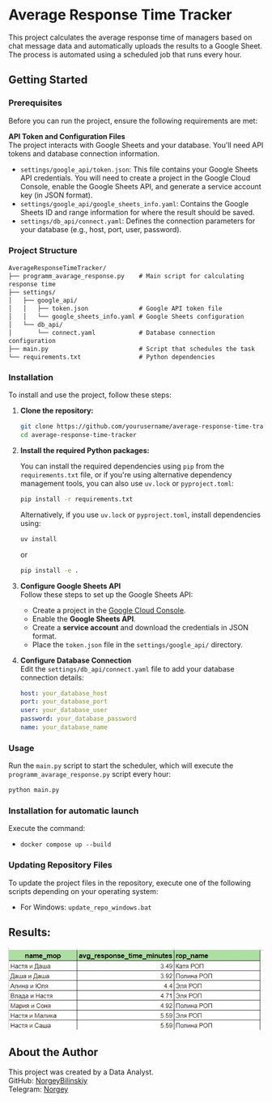 # Average Response Time Tracker

This project calculates the average response time of managers based on chat message data and automatically uploads the results to a Google Sheet. The process is automated using a scheduled job that runs every hour.

## Getting Started

### Prerequisites

Before you can run the project, ensure the following requirements are met:

**API Token and Configuration Files**  
   The project interacts with Google Sheets and your database. You'll need API tokens and database connection information.

   - `settings/google_api/token.json`: This file contains your Google Sheets API credentials. You will need to create a project in the Google Cloud Console, enable the Google Sheets API, and generate a service account key (in JSON format).
   - `settings/google_api/google_sheets_info.yaml`: Contains the Google Sheets ID and range information for where the result should be saved.
   - `settings/db_api/connect.yaml`: Defines the connection parameters for your database (e.g., host, port, user, password).

### Project Structure

```plaintext
AverageResponseTimeTracker/
├── programm_avarage_response.py    # Main script for calculating response time
├── settings/
│   ├── google_api/
│   │   ├── token.json              # Google API token file
│   │   └── google_sheets_info.yaml # Google Sheets configuration
│   └── db_api/
│       └── connect.yaml            # Database connection configuration
├── main.py                         # Script that schedules the task
└── requirements.txt                # Python dependencies
```

### Installation

To install and use the project, follow these steps:

1. **Clone the repository:**

    ```bash
    git clone https://github.com/yourusername/average-response-time-tracker.git
    cd average-response-time-tracker
    ```

2. **Install the required Python packages:**

   You can install the required dependencies using `pip` from the `requirements.txt` file, or if you're using alternative dependency management tools, you can also use `uv.lock` or `pyproject.toml`:

    ```bash
    pip install -r requirements.txt
    ```

   Alternatively, if you use `uv.lock` or `pyproject.toml`, install dependencies using:

    ```bash
    uv install
    ```

    or

    ```bash
    pip install -e .
    ```


3. **Configure Google Sheets API**  
   Follow these steps to set up the Google Sheets API:

   - Create a project in the [Google Cloud Console](https://console.developers.google.com/).
   - Enable the **Google Sheets API**.
   - Create a **service account** and download the credentials in JSON format.
   - Place the `token.json` file in the `settings/google_api/` directory.

4. **Configure Database Connection**  
   Edit the `settings/db_api/connect.yaml` file to add your database connection details:

    ```yaml
    host: your_database_host
    port: your_database_port
    user: your_database_user
    password: your_database_password
    name: your_database_name
    ```

### Usage

Run the `main.py` script to start the scheduler, which will execute the `programm_avarage_response.py` script every hour:

```bash
python main.py
```
### Installation for automatic launch
Execute the command:
- `docker compose up --build`

### Updating Repository Files
To update the project files in the repository, execute one of the following scripts depending on your operating system:

- For Windows: `update_repo_windows.bat`

## Results:
![Example Plots](images_readme/results.jpg)

## About the Author

This project was created by a Data Analyst.  
GitHub: [NorgeyBilinskiy](https://github.com/NorgeyBilinskiy)  
Telegram: [Norgey](https://t.me/Norgey)

